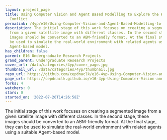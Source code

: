 ```yaml
---
layout: project_page
title: Using Computer Vision and Agent Based Modelling to Explore the Human Elephant
  Conflict
permalink: /4yp/e16/Using-Computer-Vision-and-Agent-Based-Modelling-to-Explore-the-Human-Elephant-Conflict/
description: The initial stage of this work focuses on creating a segmented image
  from a given satellite image with different classes. In the second stage, these
  images should be converted to an ABM-friendly format. At the final stage, they can
  be used to simulate the real-world environment with related agents using a suitable
  Agent-based model.
has_children: false
parent: E16 Undergraduate Research Projects
grand_parent: Undergraduate Research Projects
cover_url: /data/categories/4yp/cover_page.jpg
thumbnail_url: /data/categories/4yp/thumbnail.jpg
repo_url: https://github.com/cepdnaclk/e16-4yp-Using-Computer-Vision-and-Agent-Based-Modelling-to-Explore-the-Human-Elephant-Conflict
page_url: https://cepdnaclk.github.io/e16-4yp-Using-Computer-Vision-and-Agent-Based-Modelling-to-Explore-the-Human-Elephant-Conflict
forks: 4
watchers: 0
stars: 0
started_on: '2022-07-20T14:26:58Z'
---
```


The initial stage of this work focuses on creating a segmented image from a given satellite image with different classes. In the second stage, these images should be converted to an ABM-friendly format. At the final stage, they can be used to simulate the real-world environment with related agents using a suitable Agent-based model.